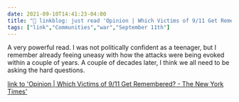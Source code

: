 ```yaml
---
date: 2021-09-10T14:41:23-04:00
title: "🔗 linkblog: just read 'Opinion | Which Victims of 9/11 Get Remembered? - The New York Times'"
tags: ["link","Communities","war","September 11th"]
---
```

A very powerful read. I was not politically confident as a teenager, but I remember already feeing uneasy with how the attacks were being evoked within a couple of years. A couple of decades later, I think we all need to be asking the hard questions.
 
[link to 'Opinion | Which Victims of 9/11 Get Remembered? - The New York Times'](https://www.nytimes.com/2021/09/10/opinion/9-11-memorial.html)
